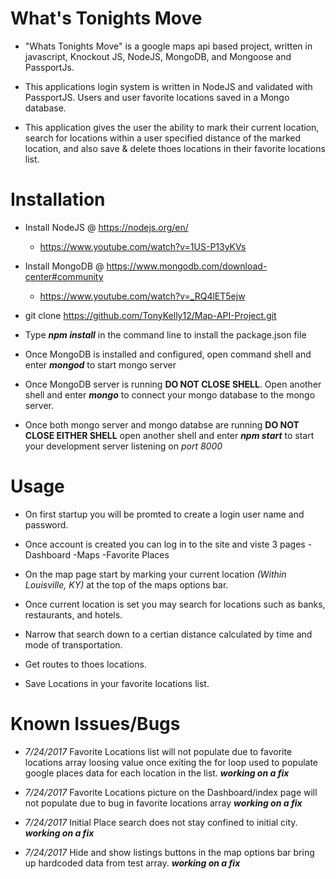 # What's Tonights Move

-   "Whats Tonights Move" is a google maps api based project, written in javascript, Knockout JS, NodeJS, MongoDB, and Mongoose and PassportJs. 

-	This applications login system is written in NodeJS and validated with PassportJS. Users and user favorite locations saved in a Mongo database.

-	This application gives the user the ability to mark their current location, search for locations within a user specified distance of the marked location, and also save & delete thoes locations in their favorite locations list. 

# Installation

- Install NodeJS @ https://nodejs.org/en/
    - https://www.youtube.com/watch?v=1US-P13yKVs

- Install MongoDB @ https://www.mongodb.com/download-center#community
    - https://www.youtube.com/watch?v=_RQ4lET5ejw

- git clone https://github.com/TonyKelly12/Map-API-Project.git

- Type **_npm install_** in the command line to install the package.json file

- Once MongoDB is installed and configured, open command shell and enter **_mongod_** to start mongo server

- Once MongoDB server is running **DO NOT CLOSE SHELL**. Open another shell and enter **_mongo_** to connect your mongo database to the mongo server.

- Once both mongo server and mongo databse are running **DO NOT CLOSE EITHER SHELL** open another shell and enter **_npm start_** to start your development server listening on _port 8000_

# Usage
- On first startup you will be promted to create a login user name and password.

- Once account is created you can log in to the site and viste 3 pages
    -Dashboard
    -Maps
    -Favorite Places

- On the map page start by marking your current location _(Within Louisville, KY)_ at the top of the maps options bar.

- Once current location is set you may search for locations such as banks, restaurants, and hotels.

- Narrow that search down to a certian distance calculated by time and mode of transportation.

- Get routes to thoes locations.

- Save Locations in your favorite locations list.

# Known Issues/Bugs

- _7/24/2017_ Favorite Locations list will not populate due to favorite locations array loosing value once exiting the for loop used to populate google places data for each location in the list.  **_working on a fix_** 

- _7/24/2017_ Favorite Locations picture on the Dashboard/index page will not populate due to bug in favorite locations array  **_working on a fix_** 

- _7/24/2017_ Initial Place search does not stay confined to initial city.  **_working on a fix_** 

- _7/24/2017_ Hide and show listings buttons in the map options bar bring up hardcoded data from test array.  **_working on a fix_** 
